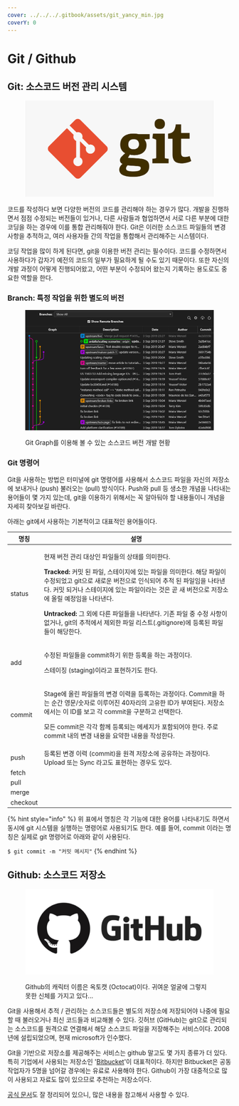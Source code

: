 ```yaml
---
cover: ../../../.gitbook/assets/git_yancy_min.jpg
coverY: 0
---
```


# Git / Github

## Git: 소스코드 버전 관리 시스템

<figure><img src="../../../.gitbook/assets/Git_logo.png" alt=""><figcaption></figcaption></figure>

코드를 작성하다 보면 다양한 버전의 코드를 관리해야 하는 경우가 많다. 개발을 진행하면서 점점 수정되는 버전들이 있거나, 다른 사람들과 협업하면서 서로 다른 부분에 대한 코딩을 하는 경우에 이를 통합 관리해줘야 한다. Git은 이러한 소스코드 파일들의 변경 사항을 추적하고, 여러 사용자들 간의 작업을 통합해서 관리해주는 시스템이다.&#x20;

코딩 작업을 많이 하게 된다면, git을 이용한 버전 관리는 필수이다. 코드를 수정하면서 사용하다가 갑자기 예전의 코드의 일부가 필요하게 될 수도 있기 때문이다. 또한 자신의 개발 과정이 어떻게 진행되어왔고, 어떤 부분이 수정되어 왔는지 기록하는 용도로도 중요한 역할을 한다.&#x20;

### Branch: 특정 작업을 위한 별도의 버전

<figure><img src="../../../.gitbook/assets/image-git-graph.png" alt=""><figcaption><p>Git Graph를 이용해 볼 수 있는 소스코드 버전 개발 현황</p></figcaption></figure>





### Git 명령어

Git을 사용하는 방법은 터미널에 git 명령어를 사용해서 소스코드 파일을 자신의 저장소에 보내거나 (push) 불러오는 (pull) 방식이다. Push와 pull 등 생소한 개념을 나타내는 용어들이 몇 가지 있는데, git을 이용하기 위해서는 꼭 알아둬야 할 내용들이니 개념을 자세히 찾아보길 바란다.

아래는 git에서 사용하는 기본적이고 대표적인 용어들이다.

| 명칭       | 설명                                                                                                                                                                                                                                                                                                                               |
| -------- | -------------------------------------------------------------------------------------------------------------------------------------------------------------------------------------------------------------------------------------------------------------------------------------------------------------------------------- |
| status   | <p>현재 버전 관리 대상인 파일들의 상태를 의미한다. </p><p><strong>Tracked:</strong> 커밋 된 파일, 스테이지에 있는 파일을 의미한다. 해당 파일이 수정되었고 git으로 새로운 버전으로 인식되어 추적 된 파일임을 나타낸다. 커밋 되거나 스테이지에 있는 파일이라는 것은 곧 새 버전으로 저장소에 올릴 예정임을 나타낸다. </p><p><strong>Untracked:</strong> 그 외에 다른 파일들을 나타낸다. 기존 파일 중 수정 사항이 없거나, git의 추적에서 제외한 파일 리스트(.gitignore)에 등록된 파일들이 해당한다.</p> |
| add      | <p>수정된 파일들을 commit하기 위한 등록을 하는 과정이다. </p><p>스테이징 (staging)이라고 표현하기도 한다.</p>                                                                                                                                                                                                                                                      |
| commit   | <p>Stage에 올린 파일들의 변경 이력을 등록하는 과정이다. Commit을 하는 순간 영문/숫자로 이루어진 40자리의 고유한 ID가 부여된다. 저장소에서는 이 ID를 보고 각 commit을 구분하고 선택한다. </p><p>모든 commit은 각각 함께 등록되는 메세지가 포함되어야 한다. 주로 commit 내의 변경 내용을 요약한 내용을 작성한다.</p>                                                                                                                         |
| push     | 등록된 변경 이력 (commit)을 원격 저장소에 공유하는 과정이다. Upload 또는 Sync 라고도 표현하는 경우도 있다.                                                                                                                                                                                                                                                           |
| fetch    |                                                                                                                                                                                                                                                                                                                                  |
| pull     |                                                                                                                                                                                                                                                                                                                                  |
| merge    |                                                                                                                                                                                                                                                                                                                                  |
| checkout |                                                                                                                                                                                                                                                                                                                                  |

{% hint style="info" %}
위 표에서 명칭은 각 기능에 대한 용어를 나타내기도 하면서 동시에 git 시스템을 실행하는 명령어로 사용되기도 한다. 예를 들어, commit 이라는 명칭은 실제로 git 명령어로 아래와 같이 사용된다.&#x20;

`$ git commit -m "커밋 메시지"`
{% endhint %}

## Github: 소스코드 저장소

<figure><img src="../../../.gitbook/assets/Github_logo.png" alt=""><figcaption><p>Github의 캐릭터 이름은 옥토캣 (Octocat)이다. 귀여운 얼굴에 그렇지 못한 신체를 가지고 있다...</p></figcaption></figure>

Git을 사용해서 추적 / 관리하는 소스코드들은 별도의 저장소에 저장되어야 나중에 필요할 때 불러오거나 최신 코드들과 비교해볼 수 있다. 깃허브 (GitHub)는 git으로 관리되는 소스코드를 원격으로 연결해서 해당 소스코드 파일을 저장해주는 서비스이다. 2008년에 설립되었으며, 현재 microsoft가 인수했다.

Git을 기반으로 저장소를 제공해주는 서비스는 github 말고도 몇 가지 종류가 더 있다. 특히 기업에서 사용되는 저장소인 '[Bitbucket](https://www.atlassian.com/ko/software/bitbucket)'이 대표적이다. 하지만 Bitbucket은 공동 작업자가 5명을 넘어갈 경우에는 유료로 사용해야 한다. Github이 가장 대중적으로 많이 사용되고 자료도 많이 있으므로 추천하는 저장소이다.&#x20;

[공식 문서](https://docs.github.com/ko)도 잘 정리되어 있으니, 많은 내용을 참고해서 사용할 수 있다.

